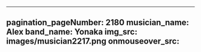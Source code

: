 ------
pagination_pageNumber: 2180
musician_name: Alex
band_name: Yonaka
img_src: images/musician2217.png
onmouseover_src: 
------